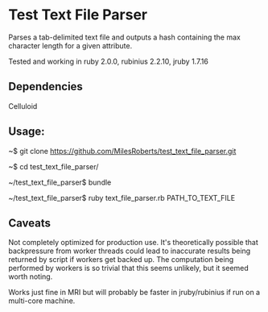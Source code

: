 # Test Text File Parser

Parses a tab-delimited text file and outputs a hash containing the max character length for a given attribute.

Tested and working in ruby 2.0.0, rubinius 2.2.10, jruby 1.7.16

## Dependencies

Celluloid

## Usage:

~$ git clone https://github.com/MilesRoberts/test_text_file_parser.git

~$ cd test\_text\_file\_parser/

~/test\_text\_file\_parser$ bundle

~/test\_text\_file\_parser$ ruby text\_file\_parser.rb PATH\_TO\_TEXT\_FILE

## Caveats

Not completely optimized for production use. It's theoretically possible that backpressure from worker threads could lead to inaccurate results being returned by script if workers get backed up. The computation being performed by workers is so trivial that this seems unlikely, but it seemed worth noting.

Works just fine in MRI but will probably be faster in jruby/rubinius if run on a multi-core machine.